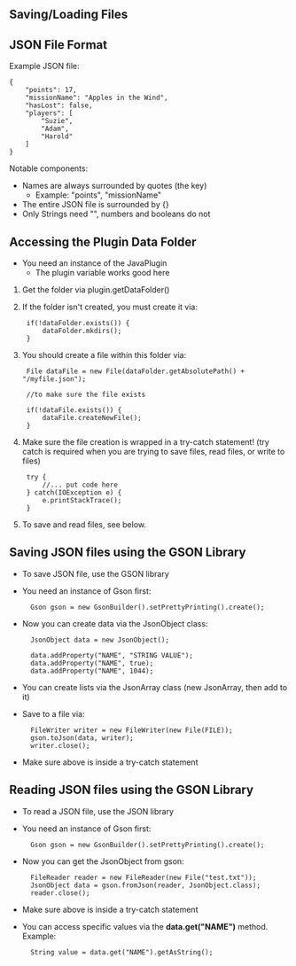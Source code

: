 ## Saving/Loading Files

## JSON File Format

Example JSON file:

    {
        "points": 17,
        "missionName": "Apples in the Wind",
        "hasLost": false,
        "players": [
            "Suzie",
            "Adam",
            "Harold"
        ]
    }

Notable components:
- Names are always surrounded by quotes (the key)
    - Example: "points", "missionName"
- The entire JSON file is surrounded by {}
- Only Strings need "", numbers and booleans do not

## Accessing the Plugin Data Folder

- You need an instance of the JavaPlugin
    - The plugin variable works good here

1) Get the folder via plugin.getDataFolder()

2) If the folder isn't created, you must create it via:

        if(!dataFolder.exists()) {
            dataFolder.mkdirs();
        }

3) You should create a file within this folder via:

        File dataFile = new File(dataFolder.getAbsolutePath() + "/myfile.json");

        //to make sure the file exists

        if(!dataFile.exists()) {
            dataFile.createNewFile();
        }

4) Make sure the file creation is wrapped in a try-catch statement! (try catch is required when you are trying to save files, read files, or write to files)

        try {
            //... put code here
        } catch(IOException e) {
            e.printStackTrace();
        }

5) To save and read files, see below.

## Saving JSON files using the GSON Library

- To save JSON file, use the GSON library
- You need an instance of Gson first:

        Gson gson = new GsonBuilder().setPrettyPrinting().create();

- Now you can create data via the JsonObject class:

        JsonObject data = new JsonObject();

        data.addProperty("NAME", "STRING VALUE");
        data.addProperty("NAME", true);
        data.addProperty("NAME", 1044);

- You can create lists via the JsonArray class (new JsonArray, then add to it)

- Save to a file via:

        FileWriter writer = new FileWriter(new File(FILE));
        gson.toJson(data, writer);
        writer.close();

- Make sure above is inside a try-catch statement

## Reading JSON files using the GSON Library

- To read a JSON file, use the JSON library
- You need an instance of Gson first:

        Gson gson = new GsonBuilder().setPrettyPrinting().create();

- Now you can get the JsonObject from gson:

        FileReader reader = new FileReader(new File("test.txt"));
        JsonObject data = gson.fromJson(reader, JsonObject.class);
        reader.close();

- Make sure above is inside a try-catch statement
- You can access specific values via the **data.get("NAME")** method. Example:

        String value = data.get("NAME").getAsString();